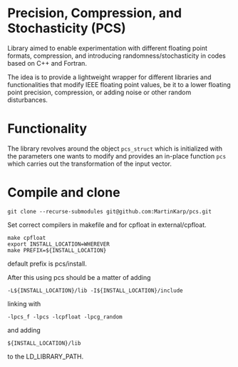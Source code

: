 # Precision, Compression, and Stochasticity (PCS)
Library aimed to enable experimentation with different floating point formats, compression, and introducing randomness/stochasticity in codes based on C++ and Fortran.

The idea is to provide a lightweight wrapper for different libraries and functionalities that modify IEEE floating point values, be it to a lower floating point precision, compression, or adding noise or other random disturbances.

# Functionality
The library revolves around the object `pcs_struct` which is initialized with the parameters one wants to modify and provides an in-place function `pcs` which carries out the transformation of the input vector.

# Compile and clone
```
git clone --recurse-submodules git@github.com:MartinKarp/pcs.git
```
Set correct compilers in makefile and for cpfloat in external/cpfloat.
```
make cpfloat
export INSTALL_LOCATION=WHEREVER
make PREFIX=${INSTALL_LOCATION}
```
default prefix is pcs/install.

After this using pcs should be a matter of adding  

```
-L${INSTALL_LOCATION}/lib -I${INSTALL_LOCATION}/include 
```
linking with

```
-lpcs_f -lpcs -lcpfloat -lpcg_random
```
and adding
```
${INSTALL_LOCATION}/lib 
```
to the LD\_LIBRARY\_PATH.
